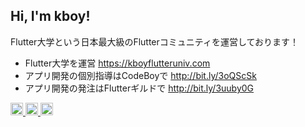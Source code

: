 ## Hi, I'm kboy!

Flutter大学という日本最大級のFlutterコミュニティを運営しております！

- Flutter大学を運営 https://kboyflutteruniv.com
- アプリ開発の個別指導はCodeBoyで http://bit.ly/3oQScSk
- アプリ開発の発注はFlutterギルドで http://bit.ly/3uuby0G

<p align="left"> 
  </a>
     <a href="https://www.youtube.com/channel/UCevPBAKPBSgJIHU-vSeltlw">
    <img height="20" src="https://img.shields.io/youtube/channel/subscribers/UCevPBAKPBSgJIHU-vSeltlw?style=flat" />
  </a>
  <a href="http://twitter.com/kboy_silvergym">
    <img height="20" src="https://img.shields.io/twitter/follow/kboy_silvergym?label=Twitter&logo=twitter&style=flat" />
  </a>
  <//qiita.com/kboy">
    <img height="20" src="https://qiita-badge.apiapi.app/s/kboy/contributions.svg" />   
</p>
